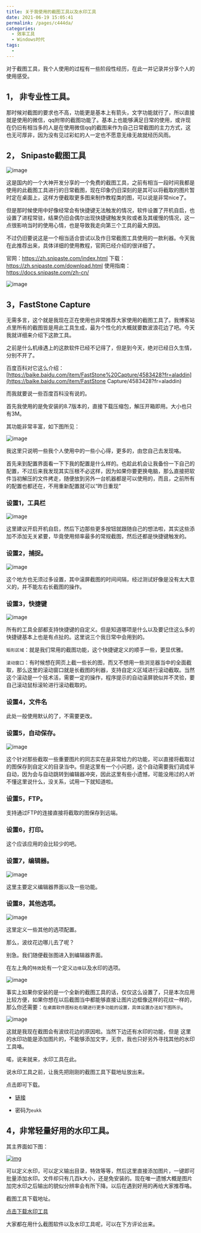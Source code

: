 ```yaml
---
title: 关于我使用的截图工具以及水印工具
date: 2021-06-19 15:05:41
permalink: /pages/c444da/
categories:
  - 效率工具
  - Windows时代
tags:
  - 
---
```


对于截图工具，我个人使用的过程有一些阶段性经历，在此一并记录并分享个人的使用感受。

## 1， 非专业性工具。

那时候对截图的要求也不高，功能更是基本上有箭头，文字功能就行了，所以直接就是使用的微信，qq附带的截图功能了。基本上也能够满足日常的使用，或许现在仍旧有相当多的人是在使用微信qq的截图来作为自己日常截图的主力方式，这也无可厚非，因为没有见过彩虹的人一定也不愿意无缘无故就经历风雨。

## 2， Snipaste截图工具

![image](https://tva3.sinaimg.cn/large/008k1Yt0ly1grnlau0rkfj30m80ctdkd.jpg)

这是国内的一个大神开发分享的一个免费的截图工具，之前有相当一段时间我都是使用的此截图工具进行的日常截图，现在印象仍旧深刻的是其可以将截取的图片暂时定在桌面上，这样方便截取更多图来制作教程类的图，可以说是非常nice了。

但是那时候使用中好像经常会有快捷键无法触发的情况，软件设置了开机自启，也设置了进程常驻，结果仍旧会偶尔出现快捷键触发失败或者及其缓慢的情况，这一点很影响当时的使用心情，也是导致我走向第三个工具的最大原因。

不过仍旧要说这是一个相当适合尝试以及作日常截图工具使用的一款利器。今天我在此推荐出来，具体详细的使用教程，官网已经介绍的很详细了。

官网：https://zh.snipaste.com/index.html
下载：https://zh.snipaste.com/download.html
使用指南：https://docs.snipaste.com/zh-cn/

![image](https://tva1.sinaimg.cn/large/008k1Yt0ly1grnlb09y2gj30m808y775.jpg)

## 3，FastStone Capture

无需多言，这个就是我现在正在使用也非常推荐大家使用的截图工具了。我博客站点里所有的截图皆是用此工具生成，最为个性化的大概就要数波浪花边了吧。今天我就详细来介绍下这款工具。

之前是什么机缘遇上的这款软件已经不记得了，但是到今天，绝对已经日久生情，分别不开了。

百度百科对它这么介绍：[https://baike.baidu.com/item/FastStone%20Capture/4583428?fr=aladdin](https://baike.baidu.com/item/FastStone Capture/4583428?fr=aladdin)

而我就要说一些百度百科没有说的。

首先我使用的是免安装的8.7版本的，直接下载压缩包，解压开箱即用。大小也只有3M。

其功能非常丰富，如下图所见：

![image](https://tva3.sinaimg.cn/large/008k1Yt0ly1grnlb630ypj30m803d0uj.jpg)

我这里只说明一些我个人使用中的一些小心得，更多的，由您自己去发现咯。

首先来到配置界面看一下下我的配置是什么样的。也趁此机会让我备份一下自己的配置，不过后来我发现其实压根不必这样，因为如果你要更换电脑，那么直接把软件当初解压的文件拷走，随便放到另外一台机器都是可以使用的，而且，之前所有的配置也都还在，不用重新配置就可以“昨日重现”

### 设置1，工具栏

![image](https://tvax2.sinaimg.cn/large/008k1Yt0ly1grnlbc2zk1j30i50go0wi.jpg)

这里建议开启开机自启，然后下边那些更多按钮就跟随自己的想法啦，其实这些添加不添加无关紧要，毕竟使用频率最多的常规截图，然后还都是快捷键触发的。

### 设置2，捕捉。

![image](https://tvax2.sinaimg.cn/large/008k1Yt0ly1grnlbh7n6hj60i60gojvg02.jpg)

这个地方也无须过多设置，其中滚屏截图的时间间隔，经过测试好像是没有太大意义的，并不能左右长截图的操作。

### 设置3，快捷键

![image](https://tvax2.sinaimg.cn/large/008k1Yt0ly1grnlbonby3j30i90go0w9.jpg)

所有的工具全部都支持快捷键的自定义。但是知道哪项是什么以及要记住这么多的快捷键基本上也是有点扯的。这里说三个我日常中会用到的。

`矩形区域`：就是我们常用的截图功能，这个快捷键定义的顺手一些，更显优雅。

`滚动窗口`：有时候想在网页上截一些长的图，而又不想用一些浏览器当中的全面截取，那么这里的滚动窗口就是长截图的利器，支持自定义区域进行滚动截取。当然这个滚动是一个技术活，需要一定的操作，程序提示的自动滚屏貌似并不灵验，要自己滚动鼠标滚轮进行滚动截取的。

### 设置4，文件名

此处一般使用默认的了，不需要更改。

### 设置5，自动保存。

![image](https://tvax4.sinaimg.cn/large/008k1Yt0ly1grnlbvisg1j30i80gogpl.jpg)

这个针对那些截取一些重要图片的同志实在是非常给力的功能，可以直接将截取过的图保存到自定义的目录当中。但是这里有一个小问题，这个自动需要我们调成半自动，因为会与自动跳转到编辑器冲突，因此这里有些小遗憾，可能没用过的人听不懂这里说什么，没关系，试用一下就知道啦。

### 设置5，FTP。

支持通过FTP的连接直接将截取的图保存到远端。

### 设置6，打印。

这个应该应用的会比较少的吧。

### 设置7，编辑器。

![image](https://tvax3.sinaimg.cn/large/008k1Yt0ly1grnlc32ivuj30i50go42h.jpg)

这里主要定义编辑器界面以及一些功能。

### 设置8，其他选项。

![image](https://tva3.sinaimg.cn/large/008k1Yt0ly1grnlc8h72sj30ia0goae0.jpg)

这里定义一些其他的选项配置。

那么，波纹花边哪儿去了呢？

别急。我们随便截张图进入到编辑器界面。

在左上角的`特效`处有一个定义`边缘`以及水印的选项。

![image](https://tva2.sinaimg.cn/large/008k1Yt0ly1grnlcexulyj30hd0gogp0.jpg)

事实上如果你安装的是一个全新的截图工具的话，仅仅这么设置了，只是本次应用比较方便，如果你想在以后截图当中都能够直接让图片边框像这样的花纹一样的，那么你还需要：`在桌面软件图标处右键进行更多功能的设置，具体设置办法如下图所示`。

![image](https://tva3.sinaimg.cn/large/008k1Yt0ly1grnlck3to3j30f20qoay8.jpg)

这就是我现在截图会有波纹花边的原因啦。当然下边还有水印的功能，但是 这里的水印功能是添加图片的，不能够添加文字，无奈，我也只好另外寻找其他的水印工具咯。

喏，说来就来，水印工具在此。

说水印工具之前，让我先把刚刚的截图工具下载地址放出来。

点击即可下载。

- [链接](https://pan.baidu.com/s/1EhTjwhNMJ_ebB7YDc7uLgA)

- 密码为`eukk`

## 4，非常轻量好用的水印工具。

其主界面如下图：

[![img](http://www.eryajf.net/wp-content/uploads/2018/05/2018052013105096.png)](http://www.eryajf.net/wp-content/uploads/2018/05/2018052013105096.png)

可以定义水印，可以定义输出目录，特效等等，然后这里直接添加图片，一键即可批量添加水印。文件却只有几百k大小，还是免安装的。现在唯一遗憾大概是图片加完水印之后输出的貌似分辨率会有所下降。以后在遇到好用的再给大家推荐咯。

截图工具下载地址。

[点击下载水印工具](http://www.eryajf.net/wp-content/uploads/2018/05/2018052013234371.zip)

大家都在用什么截图软件以及水印工具呢，可以在下方评论出来。
